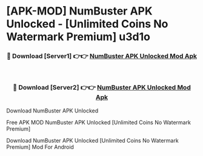 # [APK-MOD] NumBuster APK Unlocked - [Unlimited Coins No Watermark Premium] u3d1o



<div align="center">
<h3>🔴 Download [Server1] 👉👉 <a href="https://momento.my/?title=NumBuster_APK_Unlocked">NumBuster APK Unlocked Mod Apk</a></h3><br>

<h3>🔴 Download [Server2] 👉👉 <a href="https://momento.my/?title=NumBuster_APK_Unlocked">NumBuster APK Unlocked Mod Apk</a></h3>
</div>



Download NumBuster APK Unlocked 

Free APK MOD NumBuster APK Unlocked [Unlimited Coins No Watermark Premium]

Download NumBuster APK Unlocked [Unlimited Coins No Watermark Premium] Mod For Android
